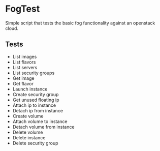 # FogTest
Simple script that tests the basic fog functionality against an openstack
cloud.

Tests
-----
+ List images
+ List flavors
+ List servers
+ List security groups
+ Get image
+ Get flavor
+ Launch instance
+ Create security group
+ Get unused floating ip
+ Attach ip to instance
+ Detach ip from instance
+ Create volume
+ Attach volume to instance
+ Detach volume from instance
+ Delete volume
+ Delete instance
+ Delete security group
